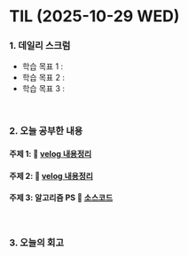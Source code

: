 # TIL (2025-10-29 WED)

### 1. 데일리 스크럼

- 학습 목표 1 : 
- 학습 목표 2 : 
- 학습 목표 3 : 

<br>

### 2. 오늘 공부한 내용
#### 주제 1:   🔗 [velog 내용정리](https://velog.io/@yeonjiyooo_/JPA-%EC%98%81%EC%86%8D%EC%84%B1-%EC%BB%A8%ED%85%8D%EC%8A%A4%ED%8A%B8)
#### 주제 2:  🔗  [velog 내용정리](https://velog.io/@yeonjiyooo_/Spring-%ED%8A%B8%EB%9E%9C%EC%9E%AD%EC%85%98)
#### 주제 3: 알고리즘 PS 🔗  [소스코드](https://velog.io/@yeonjiyooo_/Spring-%ED%8A%B8%EB%9E%9C%EC%9E%AD%EC%85%98)

<br>


### 3.  오늘의 회고


